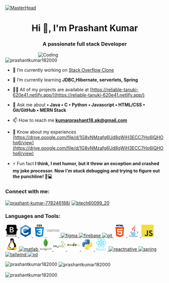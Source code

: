 [![MasterHead](https://1.bp.blogspot.com/-7A4WynwLsMw/XbBpCXG8fHI/AAAAAAAAMt4/u0a1bpLskYgrwGb11hSu2SDj_Mig8SXJQCLcBGASYHQ/s1600/2000_600px.gif)](https://rishavchanda.io)
<h1 align="center">Hi 👋, I'm Prashant Kumar</h1>
<h3 align="center">A passionate full stack Developer</h3>
<img align="right" alt="Coding" width="400" src="https://cdn.dribbble.com/users/1162877/screenshots/3848914/programmer.gif">
<p align="left"> <img src="https://komarev.com/ghpvc/?username=prashantkumar182000&label=Profile%20views&color=0e75b6&style=flat" alt="prashantkumar182000" /> </p>

- 🔭 I’m currently working on [Stack Overflow Clone](https://github.com/prashantkumar182000/Stack-Overflow)

- 🌱 I’m currently learning **JDBC,Hibernate, serverlets, Spring**

- 👨‍💻 All of my projects are available at [https://reliable-tanuki-620e41.netlify.app/](https://reliable-tanuki-620e41.netlify.app/)

- 💬 Ask me about **• Java • C • Python • Javascript • HTML/CSS • Git/GitHub • MERN Stack**

- 📫 How to reach me **kumarprashant18.pk@gmail.com**

- 📄 Know about my experiences [https://drive.google.com/file/d/1G8vNMzafg6Ud8gWjH3ECC7Ho6IQHOhp6/view](https://drive.google.com/file/d/1G8vNMzafg6Ud8gWjH3ECC7Ho6IQHOhp6/view)

- ⚡ Fun fact **I think, I met humor, but it threw an exception and crashed my joke processor. Now I'm stuck debugging and trying to figure out the punchline! 🤔💻**

<h3 align="left">Connect with me:</h3>
<p align="left">
<a href="https://linkedin.com/in/prashant-kumar-778246188/" target="blank"><img align="center" src="https://raw.githubusercontent.com/rahuldkjain/github-profile-readme-generator/master/src/images/icons/Social/linked-in-alt.svg" alt="prashant-kumar-778246188/" height="30" width="40" /></a>
<a href="https://www.hackerrank.com/btech60099_20" target="blank"><img align="center" src="https://raw.githubusercontent.com/rahuldkjain/github-profile-readme-generator/master/src/images/icons/Social/hackerrank.svg" alt="btech60099_20" height="30" width="40" /></a>
</p>

<h3 align="left">Languages and Tools:</h3>
<p align="left"> <a href="https://getbootstrap.com" target="_blank" rel="noreferrer"> <img src="https://raw.githubusercontent.com/devicons/devicon/master/icons/bootstrap/bootstrap-plain-wordmark.svg" alt="bootstrap" width="40" height="40"/> </a> <a href="https://www.cprogramming.com/" target="_blank" rel="noreferrer"> <img src="https://raw.githubusercontent.com/devicons/devicon/master/icons/c/c-original.svg" alt="c" width="40" height="40"/> </a> <a href="https://www.w3schools.com/css/" target="_blank" rel="noreferrer"> <img src="https://raw.githubusercontent.com/devicons/devicon/master/icons/css3/css3-original-wordmark.svg" alt="css3" width="40" height="40"/> </a> <a href="https://expressjs.com" target="_blank" rel="noreferrer"> <img src="https://raw.githubusercontent.com/devicons/devicon/master/icons/express/express-original-wordmark.svg" alt="express" width="40" height="40"/> </a> <a href="https://www.figma.com/" target="_blank" rel="noreferrer"> <img src="https://www.vectorlogo.zone/logos/figma/figma-icon.svg" alt="figma" width="40" height="40"/> </a> <a href="https://firebase.google.com/" target="_blank" rel="noreferrer"> <img src="https://www.vectorlogo.zone/logos/firebase/firebase-icon.svg" alt="firebase" width="40" height="40"/> </a> <a href="https://git-scm.com/" target="_blank" rel="noreferrer"> <img src="https://www.vectorlogo.zone/logos/git-scm/git-scm-icon.svg" alt="git" width="40" height="40"/> </a> <a href="https://www.w3.org/html/" target="_blank" rel="noreferrer"> <img src="https://raw.githubusercontent.com/devicons/devicon/master/icons/html5/html5-original-wordmark.svg" alt="html5" width="40" height="40"/> </a> <a href="https://www.java.com" target="_blank" rel="noreferrer"> <img src="https://raw.githubusercontent.com/devicons/devicon/master/icons/java/java-original.svg" alt="java" width="40" height="40"/> </a> <a href="https://developer.mozilla.org/en-US/docs/Web/JavaScript" target="_blank" rel="noreferrer"> <img src="https://raw.githubusercontent.com/devicons/devicon/master/icons/javascript/javascript-original.svg" alt="javascript" width="40" height="40"/> </a> <a href="https://www.linux.org/" target="_blank" rel="noreferrer"> <img src="https://raw.githubusercontent.com/devicons/devicon/master/icons/linux/linux-original.svg" alt="linux" width="40" height="40"/> </a> <a href="https://www.mathworks.com/" target="_blank" rel="noreferrer"> <img src="https://upload.wikimedia.org/wikipedia/commons/2/21/Matlab_Logo.png" alt="matlab" width="40" height="40"/> </a> <a href="https://www.mongodb.com/" target="_blank" rel="noreferrer"> <img src="https://raw.githubusercontent.com/devicons/devicon/master/icons/mongodb/mongodb-original-wordmark.svg" alt="mongodb" width="40" height="40"/> </a> <a href="https://www.mysql.com/" target="_blank" rel="noreferrer"> <img src="https://raw.githubusercontent.com/devicons/devicon/master/icons/mysql/mysql-original-wordmark.svg" alt="mysql" width="40" height="40"/> </a> <a href="https://nodejs.org" target="_blank" rel="noreferrer"> <img src="https://raw.githubusercontent.com/devicons/devicon/master/icons/nodejs/nodejs-original-wordmark.svg" alt="nodejs" width="40" height="40"/> </a> <a href="https://www.python.org" target="_blank" rel="noreferrer"> <img src="https://raw.githubusercontent.com/devicons/devicon/master/icons/python/python-original.svg" alt="python" width="40" height="40"/> </a> <a href="https://reactjs.org/" target="_blank" rel="noreferrer"> <img src="https://raw.githubusercontent.com/devicons/devicon/master/icons/react/react-original-wordmark.svg" alt="react" width="40" height="40"/> </a> <a href="https://reactnative.dev/" target="_blank" rel="noreferrer"> <img src="https://reactnative.dev/img/header_logo.svg" alt="reactnative" width="40" height="40"/> </a> <a href="https://spring.io/" target="_blank" rel="noreferrer"> <img src="https://www.vectorlogo.zone/logos/springio/springio-icon.svg" alt="spring" width="40" height="40"/> </a> <a href="https://tailwindcss.com/" target="_blank" rel="noreferrer"> <img src="https://www.vectorlogo.zone/logos/tailwindcss/tailwindcss-icon.svg" alt="tailwind" width="40" height="40"/> </a> <a href="https://www.adobe.com/products/xd.html" target="_blank" rel="noreferrer"> <img src="https://cdn.worldvectorlogo.com/logos/adobe-xd.svg" alt="xd" width="40" height="40"/> </a> </p>

<p><img align="left" src="https://github-readme-stats.vercel.app/api/top-langs?username=prashantkumar182000&show_icons=true&locale=en&layout=compact" alt="prashantkumar182000" /></p>

<p>&nbsp;<img align="center" src="https://github-readme-stats.vercel.app/api?username=prashantkumar182000&show_icons=true&locale=en" alt="prashantkumar182000" /></p>

<p><img align="center" src="https://github-readme-streak-stats.herokuapp.com/?user=prashantkumar182000&" alt="prashantkumar182000" /></p>
